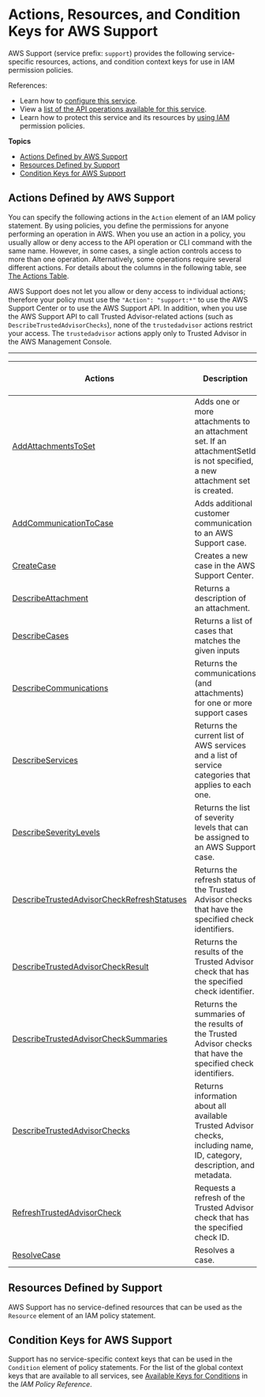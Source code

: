 # Actions, Resources, and Condition Keys for AWS Support<a name="list_awssupport"></a>

AWS Support \(service prefix: `support`\) provides the following service\-specific resources, actions, and condition context keys for use in IAM permission policies\.

References:
+ Learn how to [configure this service](https://docs.aws.amazon.com/awssupport/latest/user/)\.
+ View a [list of the API operations available for this service](https://docs.aws.amazon.com/awssupport/latest/APIReference/)\.
+ Learn how to protect this service and its resources by [using IAM](https://docs.aws.amazon.com/awssupport/latest/user/access_permissions.html) permission policies\.

**Topics**
+ [Actions Defined by AWS Support](#awssupport-actions-as-permissions)
+ [Resources Defined by Support](#awssupport-resources-for-iam-policies)
+ [Condition Keys for AWS Support](#awssupport-policy-keys)

## Actions Defined by AWS Support<a name="awssupport-actions-as-permissions"></a>

You can specify the following actions in the `Action` element of an IAM policy statement\. By using policies, you define the permissions for anyone performing an operation in AWS\. When you use an action in a policy, you usually allow or deny access to the API operation or CLI command with the same name\. However, in some cases, a single action controls access to more than one operation\. Alternatively, some operations require several different actions\. For details about the columns in the following table, see [The Actions Table](reference_policies_actions-resources-contextkeys.md#actions_table)\.

AWS Support does not let you allow or deny access to individual actions; therefore your policy must use the `"Action": "support:*"` to use the AWS Support Center or to use the AWS Support API\. In addition, when you use the AWS Support API to call Trusted Advisor\-related actions \(such as `DescribeTrustedAdvisorChecks`\), none of the `trustedadvisor` actions restrict your access\. The `trustedadvisor` actions apply only to Trusted Advisor in the AWS Management Console\.


****  

| Actions | Description | Access Level | Resource Types \(\*required\) | Condition Keys | Dependent Actions | 
| --- | --- | --- | --- | --- | --- | 
|   [ AddAttachmentsToSet ](https://docs.aws.amazon.com/awssupport/latest/APIReference/API_AddAttachmentsToSet.html)  | Adds one or more attachments to an attachment set\. If an attachmentSetId is not specified, a new attachment set is created\. | Write |  |  |  | 
|   [ AddCommunicationToCase ](https://docs.aws.amazon.com/awssupport/latest/APIReference/API_AddCommunicationToCase.html)  | Adds additional customer communication to an AWS Support case\. | Write |  |  |  | 
|   [ CreateCase ](https://docs.aws.amazon.com/awssupport/latest/APIReference/API_CreateCase.html)  | Creates a new case in the AWS Support Center\. | Write |  |  |  | 
|   [ DescribeAttachment ](https://docs.aws.amazon.com/awssupport/latest/APIReference/API_DescribeAttachment.html)  | Returns a description of an attachment\. | Read |  |  |  | 
|   [ DescribeCases ](https://docs.aws.amazon.com/awssupport/latest/APIReference/API_DescribeCases.html)  | Returns a list of cases that matches the given inputs | List |  |  |  | 
|   [ DescribeCommunications ](https://docs.aws.amazon.com/awssupport/latest/APIReference/API_DescribeCommunications.html)  | Returns the communications \(and attachments\) for one or more support cases | Read |  |  |  | 
|   [ DescribeServices ](https://docs.aws.amazon.com/awssupport/latest/APIReference/API_DescribeServices.html)  | Returns the current list of AWS services and a list of service categories that applies to each one\. | Read |  |  |  | 
|   [ DescribeSeverityLevels ](https://docs.aws.amazon.com/awssupport/latest/APIReference/API_DescribeSeverityLevels.html)  | Returns the list of severity levels that can be assigned to an AWS Support case\. | List |  |  |  | 
|   [ DescribeTrustedAdvisorCheckRefreshStatuses ](https://docs.aws.amazon.com/awssupport/latest/APIReference/API_DescribeTrustedAdvisorCheckRefreshStatuses.html)  | Returns the refresh status of the Trusted Advisor checks that have the specified check identifiers\. | Read |  |  |  | 
|   [ DescribeTrustedAdvisorCheckResult ](https://docs.aws.amazon.com/awssupport/latest/APIReference/API_DescribeTrustedAdvisorCheckResult.html)  | Returns the results of the Trusted Advisor check that has the specified check identifier\. | Read |  |  |  | 
|   [ DescribeTrustedAdvisorCheckSummaries ](https://docs.aws.amazon.com/awssupport/latest/APIReference/API_DescribeTrustedAdvisorCheckSummaries.html)  | Returns the summaries of the results of the Trusted Advisor checks that have the specified check identifiers\. | Read |  |  |  | 
|   [ DescribeTrustedAdvisorChecks ](https://docs.aws.amazon.com/awssupport/latest/APIReference/API_DescribeTrustedAdvisorChecks.html)  | Returns information about all available Trusted Advisor checks, including name, ID, category, description, and metadata\. | Read |  |  |  | 
|   [ RefreshTrustedAdvisorCheck ](https://docs.aws.amazon.com/awssupport/latest/APIReference/API_RefreshTrustedAdvisorCheck.html)  | Requests a refresh of the Trusted Advisor check that has the specified check ID\. | Write |  |  |  | 
|   [ ResolveCase ](https://docs.aws.amazon.com/awssupport/latest/APIReference/API_ResolveCase.html)  | Resolves a case\. | Write |  |  |  | 

## Resources Defined by Support<a name="awssupport-resources-for-iam-policies"></a>

AWS Support has no service\-defined resources that can be used as the `Resource` element of an IAM policy statement\.

## Condition Keys for AWS Support<a name="awssupport-policy-keys"></a>

Support has no service\-specific context keys that can be used in the `Condition` element of policy statements\. For the list of the global context keys that are available to all services, see [Available Keys for Conditions](reference_policies_condition-keys.html#AvailableKeys) in the *IAM Policy Reference*\.